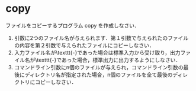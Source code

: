 # copy

ファイルをコピーするプログラム copy を作成しなさい．

1. 引数に2つのファイル名が与えられます．第１引数で与えられたのファイルの内容を第２引数で与えられたファイルにコピーしなさい．
2. 入力ファイル名が\texttt{-}であった場合は標準入力から受け取り，出力ファイル名が\texttt{-}であった場合，標準出力に出力するようにしなさい．
3. コマンドライン引数にn個のファイルが与えられ，コマンドライン引数の最後にディレクトリ名が指定された場合，n個のファイルを全て最後のディレクトリにコピーしなさい．

